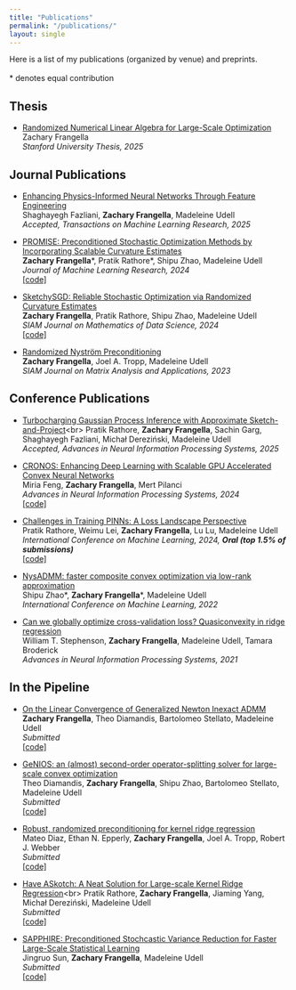 ```yaml
---
title: "Publications"
permalink: "/publications/"
layout: single
---
```

Here is a list of my publications (organized by venue) and preprints. <br>
<br>
\* denotes equal contribution

## Thesis
- [Randomized Numerical Linear Algebra for Large-Scale Optimization](/files/thesis.pdf)<br>
  Zachary Frangella <br>
 _Stanford University Thesis, 2025_

## Journal Publications
- [Enhancing Physics-Informed Neural Networks Through Feature Engineering](https://arxiv.org/pdf/2502.07209)<br>
  Shaghayegh Fazliani, **Zachary Frangella**, Madeleine Udell<br>
  _Accepted, Transactions on Machine Learning Research, 2025_

- [PROMISE: Preconditioned Stochastic Optimization Methods by Incorporating Scalable Curvature Estimates](https://jmlr.org/papers/v25/23-1187.html)<br>
**Zachary Frangella**\*, Pratik Rathore\*, Shipu Zhao, Madeleine Udell<br>
_Journal of Machine Learning Research, 2024_ <br>
[\[code\]](https://github.com/udellgroup/PROMISE)

- [SketchySGD: Reliable Stochastic Optimization via Randomized Curvature Estimates](https://epubs.siam.org/doi/10.1137/23M1575330)<br>
  **Zachary Frangella**, Pratik Rathore, Shipu Zhao, Madeleine Udell<br>
  _SIAM Journal on Mathematics of Data Science, 2024_ <br>
  [\[code\]](https://github.com/udellgroup/SketchySGD)

- [Randomized Nyström Preconditioning](https://epubs.siam.org/doi/10.1137/21M1466244)<br>
  **Zachary Frangella**, Joel A. Tropp, Madeleine Udell<br>
  _SIAM Journal on Matrix Analysis and Applications, 2023_

## Conference Publications
- [Turbocharging Gaussian Process Inference with Approximate Sketch-and-Project](https://arxiv.org/pdf/2505.13723?)<br>
 Pratik Rathore, **Zachary Frangella**, Sachin Garg, Shaghayegh Fazliani, Michał Dereziński, Madeleine Udell<br>
 _Accepted, Advances in Neural Information Processing Systems, 2025_

- [CRONOS: Enhancing Deep Learning with Scalable GPU Accelerated Convex Neural Networks](https://openreview.net/pdf?id=YfLzYczAo3)<br>
  Miria Feng, **Zachary Frangella**, Mert Pilanci<br>
  _Advances in Neural Information Processing Systems, 2024_ <br>
  [\[code\]](https://github.com/pilancilab/CRONOS)
  
- [Challenges in Training PINNs: A Loss Landscape Perspective](https://proceedings.mlr.press/v235/rathore24a.html)<br>
  Pratik Rathore, Weimu Lei, **Zachary Frangella**, Lu Lu, Madeleine Udell<br>
  _International Conference on Machine Learning, 2024, **Oral (top 1.5% of submissions)**_ <br>
  [\[code\]](https://github.com/pratikrathore8/opt_for_pinns)

- [NysADMM: faster composite convex optimization via low-rank approximation](https://proceedings.mlr.press/v162/zhao22a.html)<br>
  Shipu Zhao\*, **Zachary Frangella**\*, Madeleine Udell<br>
  _International Conference on Machine Learning, 2022_

- [Can we globally optimize cross-validation loss? Quasiconvexity in ridge regression](https://proceedings.neurips.cc/paper/2021/file/cc298d5bc587e1b650f80e10449ee9d5-Paper.pdf)<br>
William T. Stephenson, **Zachary Frangella**, Madeleine Udell, Tamara Broderick<br>
  _Advances in Neural Information Processing Systems, 2021_

## In the Pipeline
- [On the Linear Convergence of Generalized Newton Inexact ADMM](https://arxiv.org/pdf/2302.03863)<br>
  **Zachary Frangella**, Theo Diamandis, Bartolomeo Stellato, Madeleine Udell<br>
  _Submitted_ <br>
  [\[code\]](https://github.com/tjdiamandis/GeNIADMM.jl)

- [GeNIOS: an (almost) second-order operator-splitting solver for large-scale convex optimization](https://arxiv.org/pdf/2310.08333)<br>
Theo Diamandis, **Zachary Frangella**, Shipu Zhao, Bartolomeo Stellato, Madeleine Udell<br>
  _Submitted_ <br>
  [\[code\]](https://github.com/tjdiamandis/GeNIOS.jl)

- [Robust, randomized preconditioning for kernel ridge regression](https://arxiv.org/pdf/2304.12465)<br>
  Mateo Diaz, Ethan N. Epperly, **Zachary Frangella**, Joel A. Tropp, Robert J. Webber<br>
  _Submitted_ <br>
  [\[code\]](https://github.com/eepperly/Robust-randomized-preconditioning-for-kernel-ridge-regression)

- [Have ASkotch: A Neat Solution for Large-scale Kernel Ridge Regression](https://arxiv.org/pdf/2407.10070?)<br>
Pratik Rathore, **Zachary Frangella**, Jiaming Yang, Michał Dereziński, Madeleine Udell<br>
  _Submitted_ <br>
  [\[code\]](https://github.com/pratikrathore8/fast_krr)

- [SAPPHIRE: Preconditioned Stochcastic Variance Reduction for Faster Large-Scale Statistical Learning](/files/Sapphire.pdf)<br>
 Jingruo Sun, **Zachary Frangella**, Madeleine Udell<br>
 _Submitted_ <br>
[\[code\]](https://github.com/udellgroup/sapphire)
